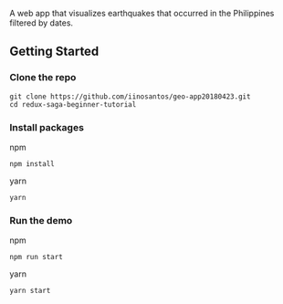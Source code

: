 A web app that visualizes earthquakes that occurred in the Philippines filtered by dates.

## Getting Started

### Clone the repo   


```
git clone https://github.com/iinosantos/geo-app20180423.git
cd redux-saga-beginner-tutorial
```

### Install packages
npm
```
npm install
```
yarn
```
yarn
```

### Run the demo
npm
```
npm run start
```
yarn
```
yarn start
```
